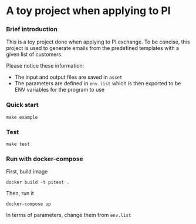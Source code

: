 # A toy project when applying to PI
### Brief introduction
This is a toy project done when applying to PI.exchange. To be concise, this project is used to generate emails from the predefined templates with a given list of customers.

Please notice these information:
- The input and output files are saved in `asset`
- The parameters are defined in `env.list` which is then exported to be ENV variables for the program to use
### Quick start
```
make example
```
### Test
```
make test
```
### Run with docker-compose
First, build image
```
docker build -t pitest .
```
Then, run it
```
docker-compose up
```
In terms of parameters, change them from `env.list`